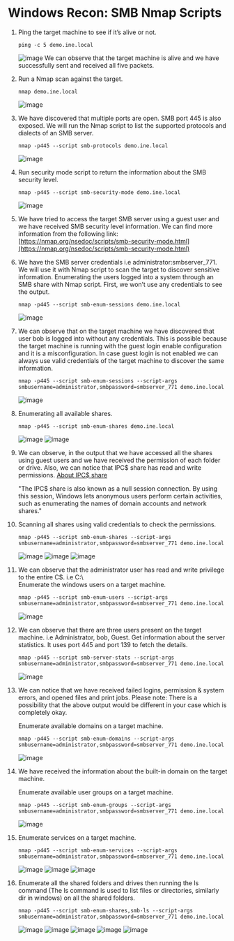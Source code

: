 # Windows Recon: SMB Nmap Scripts
1. Ping the target machine to see if it’s alive or not.
   ```
   ping -c 5 demo.ine.local
   ```
   ![image](https://github.com/user-attachments/assets/53f8ae4e-9cee-4852-90d2-cfc0261bb0ec)
   We can observe that the target machine is alive and we have successfully sent and received all five packets.

2. Run a Nmap scan against the target.
   ```
   nmap demo.ine.local
   ```
   ![image](https://github.com/user-attachments/assets/82bfa8f5-cc97-42a9-a0e2-279e92504156)

3. We have discovered that multiple ports are open. SMB port 445 is also exposed. We will run the Nmap script to list the supported protocols and dialects of an SMB server.
   ```
   nmap -p445 --script smb-protocols demo.ine.local
   ```
   ![image](https://github.com/user-attachments/assets/faa612f7-1907-4a56-ba1c-a1195481355e)

4. Run security mode script to return the information about the SMB security level.
   ```
   nmap -p445 --script smb-security-mode demo.ine.local
   ```
   ![image](https://github.com/user-attachments/assets/cfc08ce8-23c6-4939-b2b5-741c4c7069de)

5. We have tried to access the target SMB server using a guest user and we have received SMB security level information. We can find more information from the following link: [https://nmap.org/nsedoc/scripts/smb-security-mode.html](https://nmap.org/nsedoc/scripts/smb-security-mode.html)

6. We have the SMB server credentials i.e administrator:smbserver_771. We will use it with Nmap script to scan the target to discover sensitive information. Enumerating the users logged into a system through an SMB share with Nmap script. First, we won’t use any credentials to see the output.
   ```
   nmap -p445 --script smb-enum-sessions demo.ine.local
   ```
   ![image](https://github.com/user-attachments/assets/32345913-74b9-4655-9593-f61540abab69)

7. We can observe that on the target machine we have discovered that user bob is logged into without any credentials. This is possible because the target machine is running with the guest login enable configuration and it is a misconfiguration. In case guest login is not enabled we can always use valid credentials of the target machine to discover the same information.
   ```
   nmap -p445 --script smb-enum-sessions --script-args smbusername=administrator,smbpassword=smbserver_771 demo.ine.local
   ```
   ![image](https://github.com/user-attachments/assets/0060c573-40b0-4289-a1de-8b1aa198fba0)

8. Enumerating all available shares.
   ```
   nmap -p445 --script smb-enum-shares demo.ine.local
   ```
   ![image](https://github.com/user-attachments/assets/67fafb52-d363-4b93-8293-764ca7ef5ccd)
   ![image](https://github.com/user-attachments/assets/ad9fa67b-c259-4e21-baef-80fc434f7848)

9. We can observe, in the output that we have accessed all the shares using guest users and we have received the permission of each folder or drive. Also, we can notice that IPC$ share has read and write permissions. [About IPC$ share](https://docs.microsoft.com/en-us/troubleshoot/windows-server/networking/inter-process-communication-share-null-session)

   "The IPC$ share is also known as a null session connection. By using this session, Windows lets anonymous users perform certain activities, such as enumerating the names of domain accounts and network shares."

10. Scanning all shares using valid credentials to check the permissions.
    ```
    nmap -p445 --script smb-enum-shares --script-args smbusername=administrator,smbpassword=smbserver_771 demo.ine.local
    ```
    ![image](https://github.com/user-attachments/assets/9b952d2a-de91-4603-9513-2ff6b9a72739)
    ![image](https://github.com/user-attachments/assets/a9c3b201-9992-4d74-8b29-328fd856e80d)
    ![image](https://github.com/user-attachments/assets/0bbcde34-8fd5-4a87-82e7-9e71062ff188)

11. We can observe that the administrator user has read and write privilege to the entire C$. i.e C:\ <br />
    Enumerate the windows users on a target machine.
    ```
    nmap -p445 --script smb-enum-users --script-args smbusername=administrator,smbpassword=smbserver_771 demo.ine.local
    ```
    ![image](https://github.com/user-attachments/assets/ec5f2963-0729-490e-b8bd-de56a0a06653)

12. We can observe that there are three users present on the target machine. i.e Administrator, bob, Guest.
    Get information about the server statistics. It uses port 445 and port 139 to fetch the details.
    ```
    nmap -p445 --script smb-server-stats --script-args smbusername=administrator,smbpassword=smbserver_771 demo.ine.local
    ```
    ![image](https://github.com/user-attachments/assets/51a66c13-f1d9-4635-863b-85758b95bcbd)

13. We can notice that we have received failed logins, permission & system errors, and opened files and print jobs.
    Please note: There is a possibility that the above output would be different in your case which is completely okay.
    
    Enumerate available domains on a target machine.
    ```
    nmap -p445 --script smb-enum-domains --script-args smbusername=administrator,smbpassword=smbserver_771 demo.ine.local
    ```
    ![image](https://github.com/user-attachments/assets/8f0b6e53-5346-4c6c-83a3-dd41af844990)

14. We have received the information about the built-in domain on the target machine.
    
    Enumerate available user groups on a target machine.
    ```
    nmap -p445 --script smb-enum-groups --script-args smbusername=administrator,smbpassword=smbserver_771 demo.ine.local
    ```
    ![image](https://github.com/user-attachments/assets/01c2e314-401a-4d1d-ac64-21fed92245bc)

15. Enumerate services on a target machine.
    ```
    nmap -p445 --script smb-enum-services --script-args smbusername=administrator,smbpassword=smbserver_771 demo.ine.local
    ```
    ![image](https://github.com/user-attachments/assets/dc87f55a-2fd2-4176-ab04-958ed741a610)
    ![image](https://github.com/user-attachments/assets/7e8081d6-bf58-4499-8f0b-dac32b57a3be)
    ![image](https://github.com/user-attachments/assets/8f56fe2b-7ff7-4fd5-892f-ffaf1bc93f40)

16. Enumerate all the shared folders and drives then running the ls command (The ls command is used to list files or directories, similarly dir in windows) on all the shared folders.
    ```
    nmap -p445 --script smb-enum-shares,smb-ls --script-args smbusername=administrator,smbpassword=smbserver_771 demo.ine.local
    ```
    ![image](https://github.com/user-attachments/assets/e5bd9b85-bf15-4fbd-96dd-b8a01639dcee)
    ![image](https://github.com/user-attachments/assets/6cb915f0-ad1b-438a-b07f-eeec78c0fee7)
    ![image](https://github.com/user-attachments/assets/7d7260ab-e7d0-4e69-b666-dbdbda359778)
    ![image](https://github.com/user-attachments/assets/abb1a8b6-3a50-4ff8-af5a-4520eafb8b53)
    ![image](https://github.com/user-attachments/assets/09cfddf3-4c53-4d6b-95f2-fffb0d88fb25)






